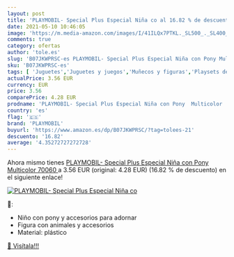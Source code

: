 ```yaml
---
layout: post
title: 'PLAYMOBIL- Special Plus Especial Niña co al 16.82 % de descuento'
date: 2021-05-10 10:46:05
image: 'https://m.media-amazon.com/images/I/41ILQx7PTKL._SL500_._SL400_.jpg'
comments: true
category: ofertas
author: 'tole.es'
slug: 'B07JKWPRSC-es PLAYMOBIL- Special Plus Especial Niña con Pony Multicolor...'
sku: 'B07JKWPRSC-es'
tags: [ 'Juguetes','Juguetes y juegos','Muñecos y figuras','Playsets de figuras de juguete para niños','playmobil','playmobil-', ]
actualPrice: 3.56 EUR
currency: EUR
price: 3.56
comparePrice: 4.28 EUR
prodname: 'PLAYMOBIL- Special Plus Especial Niña con Pony  Multicolor  70060 '
country: 'es'
flag: '🇪🇸'
brand: 'PLAYMOBIL'
buyurl: 'https://www.amazon.es/dp/B07JKWPRSC/?tag=tolees-21'
descuento: '16.82'
average: '4.35272727272728'
---
```


Ahora mismo tienes [PLAYMOBIL- Special Plus Especial Niña con Pony  Multicolor  70060 ](https://www.amazon.es/dp/B07JKWPRSC/?tag=tolees-21) a 3.56 EUR (original: 4.28 EUR) (16.82 %  de descuento) en el siguiente enlace!

[![PLAYMOBIL- Special Plus Especial Niña co](https://m.media-amazon.com/images/I/41ILQx7PTKL._SL500_._SL400_.jpg)](https://www.amazon.es/dp/B07JKWPRSC/?tag=tolees-21)

🔎:

- Niño con pony y accesorios para adornar
- Figura con animales y accesorios
- Material: plástico

[🛒 Visítala!!!](https://www.amazon.es/dp/B07JKWPRSC/?tag=tolees-21)
